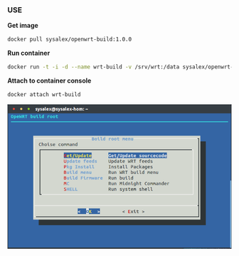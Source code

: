 ### USE

**Get image**
```sh
docker pull sysalex/openwrt-build:1.0.0
```

**Run container**
```sh
docker run -t -i -d --name wrt-build -v /srv/wrt:/data sysalex/openwrt-build:1.0.0
```

**Attach to container console**
```sh
docker attach wrt-build
```

![screenshot](doc/screen.png)
